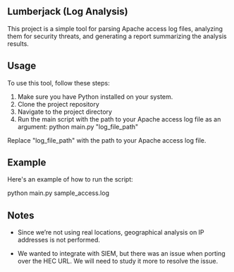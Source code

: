 ## Lumberjack (Log Analysis)

This project is a simple tool for parsing Apache access log files, analyzing them for security threats, and generating a report summarizing the analysis results.

## Usage

To use this tool, follow these steps:

1. Make sure you have Python installed on your system.
2. Clone the project repository
3. Navigate to the project directory
4. Run the main script with the path to your Apache access log file as an argument:
python main.py "log_file_path"

Replace "log_file_path" with the path to your Apache access log file.

## Example

Here's an example of how to run the script:

python main.py sample_access.log


## Notes

- Since we’re not using real locations, geographical analysis on IP addresses is not performed.

- We wanted to integrate with SIEM, but there was an issue when porting over the HEC URL. We will need to study it more to resolve the issue.